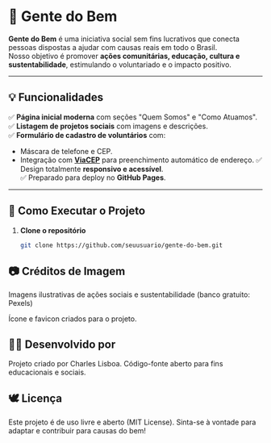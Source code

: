# 🤝 Gente do Bem

**Gente do Bem** é uma iniciativa social sem fins lucrativos que conecta pessoas dispostas a ajudar com causas reais em todo o Brasil.  
Nosso objetivo é promover **ações comunitárias, educação, cultura e sustentabilidade**, estimulando o voluntariado e o impacto positivo.

---

## 💡 Funcionalidades

✅ **Página inicial moderna** com seções "Quem Somos" e "Como Atuamos".  
✅ **Listagem de projetos sociais** com imagens e descrições.  
✅ **Formulário de cadastro de voluntários** com:
- Máscara de telefone e CEP.
- Integração com **[ViaCEP](https://viacep.com.br/)** para preenchimento automático de endereço.
✅ Design totalmente **responsivo e acessível**.  
✅ Preparado para deploy no **GitHub Pages**.

---

## 🚀 Como Executar o Projeto

1. **Clone o repositório**
   ```bash
   git clone https://github.com/seuusuario/gente-do-bem.git


## 📷 Créditos de Imagem

Imagens ilustrativas de ações sociais e sustentabilidade (banco gratuito: Pexels)

Ícone e favicon criados para o projeto.

## 🧑‍💻 Desenvolvido por

Projeto criado por Charles Lisboa.
Código-fonte aberto para fins educacionais e sociais.

## 🕊️ Licença

Este projeto é de uso livre e aberto (MIT License).
Sinta-se à vontade para adaptar e contribuir para causas do bem!